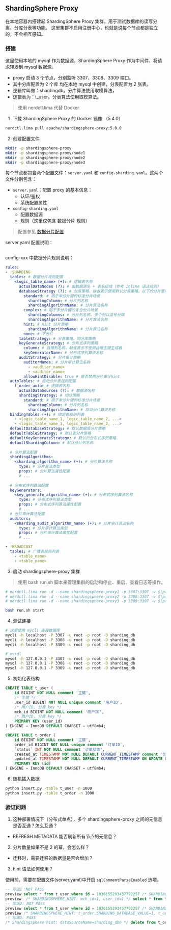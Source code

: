 ## ShardingSphere Proxy

在本地容器内搭建起 ShardingSphere Proxy 集群，用于测试数据库的读写分离、分库分表等功能。
这里集群不启用注册中心，也就是说每个节点都是独立的，不会相互感知。

### 搭建

这里使用本地的 mysql 作为数据源，ShardingSphere Proxy 作为中间件，将请求转发到 mysql 数据源。
- proxy 启动 3 个节点，分别监听 3307、3308、3309 端口。
- 其中分库配置为 2 个库 均在本地 mysql 中创建，分表配置为 2 张表。
- 逻辑库叫做：shardingdb。分库算法使用取模算法，
- 逻辑表为：t_user。分表算法使用取模算法。

> 使用 nerdctl.lima 代替 Docker

1. 下载 ShardingSphere Proxy 的 Docker 镜像 （5.4.0）

```bash
nerdctl.lima pull apache/shardingsphere-proxy:5.0.0
```

2. 创建配置文件

```bash
mkdir -p shardingsphere-proxy
mkdir -p shardingsphere-proxy/node1
mkdir -p shardingsphere-proxy/node2
mkdir -p shardingsphere-proxy/node3
```

每个节点都包含两个配置文件：`server.yaml` 和 `config-sharding.yaml`。这两个文件分别包含：

- `server.yaml`：配置 proxy 的基本信息：
    - 认证/鉴权
    - 系统配置属性
- `config-sharding.yaml`
    - 配置数据源
    - 规则（这里仅包含 数据分片 规则）

> 配置参见 [数据分片配置](https://shardingsphere.apache.org/document/5.4.0/cn/user-manual/shardingsphere-jdbc/yaml-config/rules/sharding/)

server.yaml 配置说明：

```yaml

```

config-xxx 中数据分片规则说明：

```yaml
rules:
- !SHARDING
  tables: # 数据分片规则配置
    <logic_table_name> (+): # 逻辑表名称
      actualDataNodes (?): # 由数据源名 + 表名组成（参考 Inline 语法规则）
      databaseStrategy (?): # 分库策略，缺省表示使用默认分库策略，以下的分片策略只能选其一
        standard: # 用于单分片键的标准分片场景
          shardingColumn: # 分片列名称
          shardingAlgorithmName: # 分片算法名称
        complex: # 用于多分片键的复合分片场景
          shardingColumns: # 分片列名称，多个列以逗号分隔
          shardingAlgorithmName: # 分片算法名称
        hint: # Hint 分片策略
          shardingAlgorithmName: # 分片算法名称
        none: # 不分片
      tableStrategy: # 分表策略，同分库策略
      keyGenerateStrategy: # 分布式序列策略
        column: # 自增列名称，缺省表示不使用自增主键生成器
        keyGeneratorName: # 分布式序列算法名称
      auditStrategy: # 分片审计策略
        auditorNames: # 分片审计算法名称
          - <auditor_name>
          - <auditor_name>
        allowHintDisable: true # 是否禁用分片审计hint
  autoTables: # 自动分片表规则配置
    t_order_auto: # 逻辑表名称
      actualDataSources (?): # 数据源名称
      shardingStrategy: # 切分策略
        standard: # 用于单分片键的标准分片场景
          shardingColumn: # 分片列名称
          shardingAlgorithmName: # 自动分片算法名称
  bindingTables (+): # 绑定表规则列表
    - <logic_table_name_1, logic_table_name_2, ...> 
    - <logic_table_name_1, logic_table_name_2, ...> 
  defaultDatabaseStrategy: # 默认数据库分片策略
  defaultTableStrategy: # 默认表分片策略
  defaultKeyGenerateStrategy: # 默认的分布式序列策略
  defaultShardingColumn: # 默认分片列名称
  
  # 分片算法配置
  shardingAlgorithms:
    <sharding_algorithm_name> (+): # 分片算法名称
      type: # 分片算法类型
      props: # 分片算法属性配置
      # ...
  
  # 分布式序列算法配置
  keyGenerators:
    <key_generate_algorithm_name> (+): # 分布式序列算法名称
      type: # 分布式序列算法类型
      props: # 分布式序列算法属性配置
      # ...
  # 分片审计算法配置
  auditors:
    <sharding_audit_algorithm_name> (+): # 分片审计算法名称
      type: # 分片审计算法类型
      props: # 分片审计算法属性配置
      # ...

- !BROADCAST
  tables: # 广播表规则列表
    - <table_name>
    - <table_name>
```

3. 启动 shardingsphere-proxy 集群

> 使用 bash run.sh 脚本来管理集群的启动和停止、重启、查看日志等操作。

```bash
# nerdctl.lima run -d --name shardingsphere-proxy1 -p 3307:3307 -v $(pwd)/node1:/etc/shardingsphere-proxy apache/shardingsphere-proxy:5.4.0
# nerdctl.lima run -d --name shardingsphere-proxy2 -p 3308:3307 -v $(pwd)/node2:/etc/shardingsphere-proxy apache/shardingsphere-proxy:5.4.0
# nerdctl.lima run -d --name shardingsphere-proxy3 -p 3309:3307 -v $(pwd)/node3:/etc/shardingsphere-proxy apache/shardingsphere-proxy:5.4.0

bash run.sh start
```

4. 测试连接

```bash
# 这里使用 mycli 连接数据库
mycli -h localhost -P 3307 -u root -p root -D sharding_db
mycli -h localhost -P 3308 -u root -p root -D sharding_db
mycli -h localhost -P 3309 -u root -p root -D sharding_db

# mysql
mysql -h 127.0.0.1 -P 3307 -u root -p root -D sharding_db
mysql -h 127.0.0.1 -P 3308 -u root -p root -D sharding_db
mysql -h 127.0.0.1 -P 3309 -u root -p root -D sharding_db
```

5. 初始化表结构

```sql
CREATE TABLE t_user (
    id BIGINT NOT NULL comment '主键',
    /* 主键 */
    user_id BIGINT NOT NULL unique comment '用户ID',
    /* 用户ID, 分表 key */
    mch_id BIGINT NOT NULL comment '商户ID',
    /* 商户ID, 分库 key */
    PRIMARY KEY (user_id)
) ENGINE = InnoDB DEFAULT CHARSET = utf8mb4;

CREATE TABLE t_order (
    id BIGINT NOT NULL comment '主键',
    order_id BIGINT NOT NULL unique comment '订单ID',
    `status` INT NOT NULL comment '订单状态',
    created_at TIMESTAMP NOT NULL DEFAULT CURRENT_TIMESTAMP comment '创建时间',
    updated_at TIMESTAMP NOT NULL DEFAULT CURRENT_TIMESTAMP ON UPDATE CURRENT_TIMESTAMP comment '更新时间',
    PRIMARY KEY (id)
) ENGINE = InnoDB DEFAULT CHARSET = utf8mb4;
```


6. 随机插入数据

```bash
python insert.py -table t_user -n 1000
python insert.py -table t_order -n 1000
```

### 验证问题

1. 这种部署情况下（分布式单点），多个 shardingsphere-proxy 之间的元信息是否互通？怎么互通？
  - REFRESH METADATA 能否刷新所有节点的元信息？
2. 分片数量如果不是 2 的幂，会怎么样？
  - 迁移时，需要迁移的数据量是否会增加？
3. hint 语法如何使用？

  使用前，需要在配置文件(server.yaml)中开启 `sqlCommentParseEnabled` 选项。

  ```sql
  -- 写法1：NOT PASS
  preview select * from t_user where id = 1036155293437792257 /* SHARDINGSPHERE_HINT: mch_id=1, user_id=1 */;
  preview  /* SHARDINGSPHERE_HINT: mch_id=1, user_id=1 */ select * from t_user where id = 1036155293437792257;
  -- 写法2: NOT PASS
  preview select * from t_user where id = 1036155293437792257 /* SHARDINGSPHERE_HINT: t_order.SHARDING_DATABASE_VALUE=1, t_order.SHARDING_TABLE_VALUE=1 */;  
  preview /* SHARDINGSPHERE_HINT: t_order.SHARDING_DATABASE_VALUE=1, t_order.SHARDING_TABLE_VALUE=1 */ select * from t_user where id = 1036155293437792257;
  -- 写法3: PASS
  /* ShardingSphere hint: dataSourceName=sharding_db0 */ delete from t_order_0 where id < 100 limit 100;
  ```